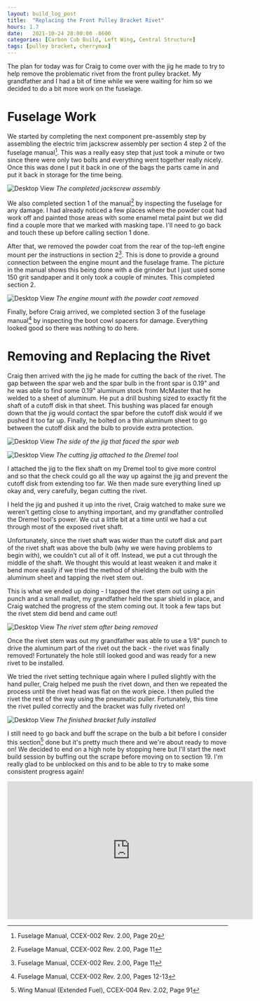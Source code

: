 ```yaml
---
layout: build_log_post
title:  "Replacing the Front Pulley Bracket Rivet"
hours: 1.7
date:   2021-10-24 20:00:00 -0600
categories: [Carbon Cub Build, Left Wing, Central Structure]
tags: [pulley bracket, cherrymax]
---
```


The plan for today was for Craig to come over with the jig he made to try to help remove the problematic rivet from the front pulley bracket. My grandfather and I had a bit of time while we were waiting for him so we decided to do a bit more work on the fuselage.

# Fuselage Work

We started by completing the next component pre-assembly step by assembling the electric trim jackscrew assembly per section 4 step 2 of the fuselage manual[^section-4-step-2-ref]. This was a really easy step that just took a minute or two since there were only two bolts and everything went together really nicely. Once this was done I put it back in one of the bags the parts came in and put it back in storage for the time being.

![Desktop View](/assets/img/posts/2021-10-25-replacing-front-pulley-bracket-rivet/jackscrew_assembly.png)
_The completed jackscrew assembly_

We also completed section 1 of the manual[^section-1-ref] by inspecting the fuselage for any damage. I had already noticed a few places where the powder coat had work off and painted those areas with some enamel metal paint but we did find a couple more that we marked with masking tape. I'll need to go back and touch these up before calling section 1 done.

After that, we removed the powder coat from the rear of the top-left engine mount per the instructions in section 2[^section-2-ref]. This is done to provide a ground connection between the engine mount and the fuselage frame. The picture in the manual shows this being done with a die grinder but I just used some 150 grit sandpaper and it only took a couple of minutes. This completed section 2.

![Desktop View](/assets/img/posts/2021-10-25-replacing-front-pulley-bracket-rivet/removed_powder_coat.png)
_The engine mount with the powder coat removed_

Finally, before Craig arrived, we completed section 3 of the fuselage manual[^section-3-ref] by inspecting the boot cowl spacers for damage. Everything looked good so there was nothing to do here.

# Removing and Replacing the Rivet

Craig then arrived with the jig he made for cutting the back of the rivet. The gap between the spar web and the spar bulb in the front spar is 0.19" and he was able to find some 0.19" aluminum stock from McMaster that he welded to a sheet of aluminum. He put a drill bushing sized to exactly fit the shaft of a cutoff disk in that sheet. This bushing was placed far enough down that the jig would contact the spar before the cutoff disk would if we pushed it too far up. Finally, he bolted on a thin aluminum sheet to go between the cutoff disk and the bulb to provide extra protection.

![Desktop View](/assets/img/posts/2021-10-25-replacing-front-pulley-bracket-rivet/jig_web_side.png)
_The side of the jig that faced the spar web_

![Desktop View](/assets/img/posts/2021-10-25-replacing-front-pulley-bracket-rivet/jig_on_dremel.png)
_The cutting jig attached to the Dremel tool_

I attached the jig to the flex shaft on my Dremel tool to give more control and so that the check could go all the way up against the jig and prevent the cutoff disk from extending too far. We then made sure everything lined up okay and, very carefully, began cutting the rivet.

I held the jig and pushed it up into the rivet, Craig watched to make sure we weren't getting close to anything important, and my grandfather controlled the Dremel tool's power. We cut a little bit at a time until we had a cut through most of the exposed rivet shaft.

Unfortunately, since the rivet shaft was wider than the cutoff disk and part of the rivet shaft was above the bulb (why we were having problems to begin with), we couldn't cut all of it off. Instead, we put a cut through the middle of the shaft. We thought this would at least weaken it and make it bend more easily if we tried the method of shielding the bulb with the aluminum sheet and tapping the rivet stem out.

This is what we ended up doing - I tapped the rivet stem out using a pin punch and a small mallet, my grandfather held the spar shield in place, and Craig watched the progress of the stem coming out. It took a few taps but the rivet stem did bend and came out!

![Desktop View](/assets/img/posts/2021-10-25-replacing-front-pulley-bracket-rivet/rivet_stem.png)
_The rivet stem after being removed_

Once the rivet stem was out my grandfather was able to use a 1/8" punch to drive the aluminum part of the rivet out the back - the rivet was finally removed! Fortunately the hole still looked good and was ready for a new rivet to be installed.

We tried the rivet setting technique again where I pulled slightly with the hand puller, Craig helped me push the rivet down, and then we repeated the process until the rivet head was flat on the work piece. I then pulled the rivet the rest of the way using the pneumatic puller. Fortunately, this time the rivet pulled correctly and the bracket was fully riveted on!

![Desktop View](/assets/img/posts/2021-10-25-replacing-front-pulley-bracket-rivet/finished_bracket.png)
_The finished bracket fully installed_

I still need to go back and buff the scrape on the bulb a bit before I consider this section[^section-18-ref] done but it's pretty much there and we're about ready to move on! We decided to end on a high note by stopping here but I'll start the next build session by buffing out the scrape before moving on to section 19. I'm really glad to be unblocked on this and to be able to try to make some consistent progress again!

<iframe width="560" height="315" src="https://www.youtube.com/embed/btgJL8BUEmM" title="YouTube video player" frameborder="0" allow="accelerometer; autoplay; clipboard-write; encrypted-media; gyroscope; picture-in-picture" allowfullscreen></iframe>

[^section-1-ref]: Fuselage Manual, CCEX-002 Rev. 2.00, Page 11
[^section-2-ref]: Fuselage Manual, CCEX-002 Rev. 2.00, Page 11
[^section-3-ref]: Fuselage Manual, CCEX-002 Rev. 2.00, Pages 12-13
[^section-4-step-2-ref]: Fuselage Manual, CCEX-002 Rev. 2.00, Page 20
[^section-18-ref]: Wing Manual (Extended Fuel), CCEX-004 Rev. 2.02, Page 91